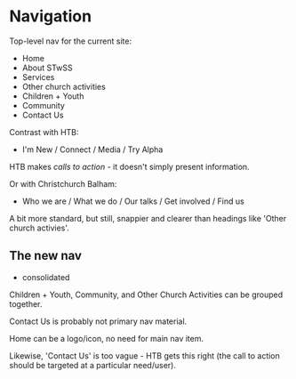 Navigation
==========

Top-level nav for the current site:

* Home
* About STwSS
* Services
* Other church activities
* Children + Youth
* Community
* Contact Us

Contrast with HTB:

* I'm New / Connect / Media / Try Alpha

HTB makes *calls to action* - it doesn't simply present information.

Or with Christchurch Balham:

* Who we are / What we do / Our talks / Get involved / Find us

A bit more standard, but still, snappier and clearer than headings
like 'Other church activies'.

## The new nav

* consolidated

Children + Youth, Community, and Other Church Activities can be
grouped together.

Contact Us is probably not primary nav material.

Home can be a logo/icon, no need for main nav item.

Likewise, 'Contact Us' is too vague - HTB gets this right (the call to
action should be targeted at a particular need/user).
